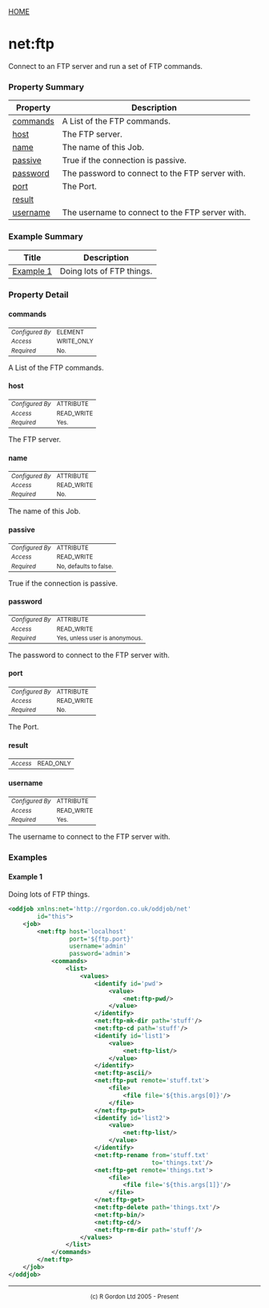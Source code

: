 [HOME](../../../../README.md)
# net:ftp

Connect to an FTP server and run a set of FTP commands.

### Property Summary

| Property | Description |
| -------- | ----------- |
| [commands](#propertycommands) | A List of the FTP commands. | 
| [host](#propertyhost) | The FTP server. | 
| [name](#propertyname) | The name of this Job. | 
| [passive](#propertypassive) | True if the connection is passive. | 
| [password](#propertypassword) | The password to connect to the FTP server with. | 
| [port](#propertyport) | The Port. | 
| [result](#propertyresult) |  | 
| [username](#propertyusername) | The username to connect to the FTP server with. | 


### Example Summary

| Title | Description |
| ----- | ----------- |
| [Example 1](#example1) | Doing lots of FTP things. |


### Property Detail
#### commands <a name="propertycommands"></a>

<table style='font-size:smaller'>
      <tr><td><i>Configured By</i></td><td>ELEMENT</td></tr>
      <tr><td><i>Access</i></td><td>WRITE_ONLY</td></tr>
      <tr><td><i>Required</i></td><td>No.</td></tr>
</table>

A List of the FTP commands.

#### host <a name="propertyhost"></a>

<table style='font-size:smaller'>
      <tr><td><i>Configured By</i></td><td>ATTRIBUTE</td></tr>
      <tr><td><i>Access</i></td><td>READ_WRITE</td></tr>
      <tr><td><i>Required</i></td><td>Yes.</td></tr>
</table>

The FTP server.

#### name <a name="propertyname"></a>

<table style='font-size:smaller'>
      <tr><td><i>Configured By</i></td><td>ATTRIBUTE</td></tr>
      <tr><td><i>Access</i></td><td>READ_WRITE</td></tr>
      <tr><td><i>Required</i></td><td>No.</td></tr>
</table>

The name of this Job.

#### passive <a name="propertypassive"></a>

<table style='font-size:smaller'>
      <tr><td><i>Configured By</i></td><td>ATTRIBUTE</td></tr>
      <tr><td><i>Access</i></td><td>READ_WRITE</td></tr>
      <tr><td><i>Required</i></td><td>No, defaults to false.</td></tr>
</table>

True if the connection is passive.

#### password <a name="propertypassword"></a>

<table style='font-size:smaller'>
      <tr><td><i>Configured By</i></td><td>ATTRIBUTE</td></tr>
      <tr><td><i>Access</i></td><td>READ_WRITE</td></tr>
      <tr><td><i>Required</i></td><td>Yes, unless user is anonymous.</td></tr>
</table>

The password to connect to the FTP server with.

#### port <a name="propertyport"></a>

<table style='font-size:smaller'>
      <tr><td><i>Configured By</i></td><td>ATTRIBUTE</td></tr>
      <tr><td><i>Access</i></td><td>READ_WRITE</td></tr>
      <tr><td><i>Required</i></td><td>No.</td></tr>
</table>

The Port.

#### result <a name="propertyresult"></a>

<table style='font-size:smaller'>
      <tr><td><i>Access</i></td><td>READ_ONLY</td></tr>
</table>



#### username <a name="propertyusername"></a>

<table style='font-size:smaller'>
      <tr><td><i>Configured By</i></td><td>ATTRIBUTE</td></tr>
      <tr><td><i>Access</i></td><td>READ_WRITE</td></tr>
      <tr><td><i>Required</i></td><td>Yes.</td></tr>
</table>

The username to connect to the FTP server with.


### Examples
#### Example 1 <a name="example1"></a>

Doing lots of FTP things.

```xml
<oddjob xmlns:net='http://rgordon.co.uk/oddjob/net' 
        id="this">
    <job>
        <net:ftp host='localhost' 
                 port='${ftp.port}'
                 username='admin' 
                 password='admin'>
            <commands>
                <list>
                    <values>
                        <identify id='pwd'>
                            <value>
                                <net:ftp-pwd/>
                            </value>
                        </identify>
                        <net:ftp-mk-dir path='stuff'/>
                        <net:ftp-cd path='stuff'/>
                        <identify id='list1'>
                            <value>
                                <net:ftp-list/>
                            </value>
                        </identify>
                        <net:ftp-ascii/>
                        <net:ftp-put remote='stuff.txt'>
                            <file>
                                <file file='${this.args[0]}'/>
                            </file>
                        </net:ftp-put>
                        <identify id='list2'>
                            <value>
                                <net:ftp-list/>
                            </value>
                        </identify>
                        <net:ftp-rename from='stuff.txt'
                                        to='things.txt'/>
                        <net:ftp-get remote='things.txt'>
                            <file>
                                <file file='${this.args[1]}'/>
                            </file>
                        </net:ftp-get>
                        <net:ftp-delete path='things.txt'/>
                        <net:ftp-bin/>
                        <net:ftp-cd/>
                        <net:ftp-rm-dir path='stuff'/>
                    </values>
                </list>
            </commands>
        </net:ftp>
    </job>
</oddjob>
```



-----------------------

<div style='font-size: smaller; text-align: center;'>(c) R Gordon Ltd 2005 - Present</div>
